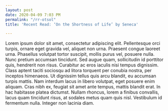 ```yaml
---
layout: post
date: 2020-04-09 7:03 PM
permalink: "/rr-otsol"
title: 'Recent Read: ‘On the Shortness of Life’ by Seneca'

---
```

Lorem ipsum dolor sit amet, consectetur adipiscing elit. Pellentesque orci turpis, ornare eget gravida vel, aliquet non urna. Praesent congue laoreet urna. Phasellus volutpat tortor suscipit, mollis purus vel, posuere nulla. Nunc pretium accumsan tincidunt. Sed augue quam, sollicitudin id porttitor quis, hendrerit non risus. Curabitur ac eros iaculis nisi tempus dignissim. Class aptent taciti sociosqu ad litora torquent per conubia nostra, per inceptos himenaeos. Ut dignissim tellus quis arcu blandit, eu accumsan turpis mattis. Nam interdum lacus in libero volutpat, eget posuere enim aliquam. Cras nibh ex, feugiat sit amet ante tempus, mattis blandit erat. In hac habitasse platea dictumst. Nullam rhoncus, lorem a finibus convallis, lacus quam tincidunt risus, at sodales metus quam quis nisl. Vestibulum id fermentum nulla. Integer non lacinia diam.